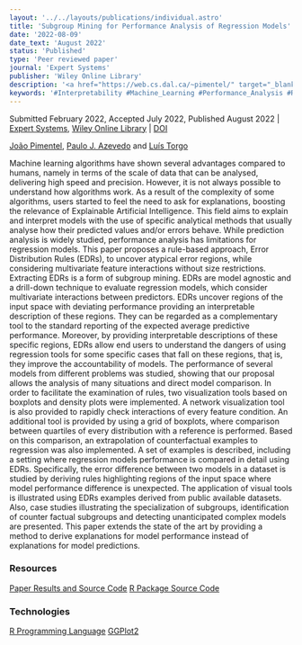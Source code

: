 ```yaml
---
layout: '../../layouts/publications/individual.astro'
title: 'Subgroup Mining for Performance Analysis of Regression Models'
date: '2022-08-09'
date_text: 'August 2022'
status: 'Published'
type: 'Peer reviewed paper'
journal: 'Expert Systems'
publisher: 'Wiley Online Library'
description: '<a href="https://web.cs.dal.ca/~pimentel/" target="_blank">João Pimentel</a>, <a href="https://www.di.uminho.pt/~pja/" target="_blank">Paulo J. Azevedo</a> and <a href="https://web.cs.dal.ca/~ltorgo/" target="_blank">Luís Torgo</a> | Refereed Journal | <a href="https://onlinelibrary.wiley.com/journal/14680394" target="_blank">Expert Systems</a>, <a href="https://onlinelibrary.wiley.com" target="_blank">Wiley Online Library</a>'
keywords: '#Interpretability #Machine_Learning #Performance_Analysis #Regression'
---
```

Submitted February 2022, Accepted July 2022, Published August 2022 | [Expert Systems](https://onlinelibrary.wiley.com/journal/14680394), [Wiley Online Library](https://onlinelibrary.wiley.com) | <i class="ai ai-doi"></i> [DOI](https://doi.org/10.1111/exsy.13118)

[João Pimentel](https://web.cs.dal.ca/~pimentel/), [Paulo J. Azevedo](https://www.di.uminho.pt/~pja/) and [Luís Torgo](https://web.cs.dal.ca/~ltorgo/)

Machine learning algorithms have shown several advantages compared to humans, namely in terms of the scale of data that can be analysed, delivering high speed and precision. However, it is not always possible to understand how algorithms work. As a result of the complexity of some algorithms, users started to feel the need to ask for explanations, boosting the relevance of Explainable Artificial Intelligence. This field aims to explain and interpret models with the use of specific analytical methods that usually analyse how their predicted values and/or errors behave. While prediction analysis is widely studied, performance analysis has limitations for regression models. This paper proposes a rule-based approach, Error Distribution Rules (EDRs), to uncover atypical error regions, while considering multivariate feature interactions without size restrictions. Extracting EDRs is a form of subgroup mining. EDRs are model agnostic and a drill-down technique to evaluate regression models, which consider multivariate interactions between predictors. EDRs uncover regions of the input space with deviating performance providing an interpretable description of these regions. They can be regarded as a complementary tool to the standard reporting of the expected average predictive performance. Moreover, by providing interpretable descriptions of these specific regions, EDRs allow end users to understand the dangers of using regression tools for some specific cases that fall on these regions, thaṯ is, they improve the accountability of models. The performance of several models from different problems was studied, showing that our proposal allows the analysis of many situations and direct model comparison. In order to facilitate the examination of rules, two visualization tools based on boxplots and density plots were implemented. A network visualization tool is also provided to rapidly check interactions of every feature condition. An additional tool is provided by using a grid of boxplots, where comparison between quartiles of every distribution with a reference is performed. Based on this comparison, an extrapolation of counterfactual examples to regression was also implemented. A set of examples is described, including a setting where regression models performance is compared in detail using EDRs. Specifically, the error difference between two models in a dataset is studied by deriving rules highlighting regions of the input space where model performance difference is unexpected. The application of visual tools is illustrated using EDRs examples derived from public available datasets. Also, case studies illustrating the specialization of subgroups, identification of counter factual subgroups and detecting unanticipated complex models are presented. This paper extends the state of the art by providing a method to derive explanations for model performance instead of explanations for model predictions.

<h3 class="section__subtitle">Resources</h3>

<span class="mdi mdi-github"/> [Paper Results and Source Code](https://github.com/citoplasme/edr_paper_results/)
<span class="mdi mdi-github"/> [R Package Source Code](https://github.com/citoplasme/edr/)

<h3 class="section__subtitle">Technologies</h3>

<span class="mdi mdi-language-r"/> [R Programming Language](https://www.r-project.org)
<span class="mdi mdi-language-r"/> [GGPlot2](https://ggplot2.tidyverse.org)

